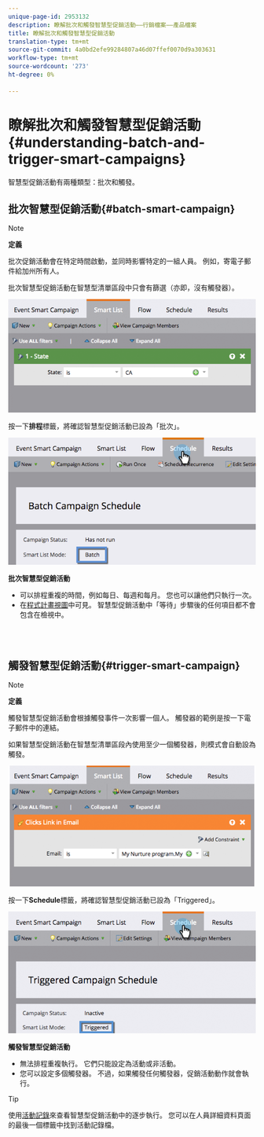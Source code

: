 ```yaml
---
unique-page-id: 2953132
description: 瞭解批次和觸發智慧型促銷活動——行銷檔案——產品檔案
title: 瞭解批次和觸發智慧型促銷活動
translation-type: tm+mt
source-git-commit: 4a0bd2efe99284807a46d07ffef0070d9a303631
workflow-type: tm+mt
source-wordcount: '273'
ht-degree: 0%

---
```



# 瞭解批次和觸發智慧型促銷活動{#understanding-batch-and-trigger-smart-campaigns}

智慧型促銷活動有兩種類型：批次和觸發。

## 批次智慧型促銷活動{#batch-smart-campaign}

>[!NOTE]
>
>**定義**
>
>批次促銷活動會在特定時間啟動，並同時影響特定的一組人員。 例如，寄電子郵件給加州所有人。

批次智慧型促銷活動在智慧型清單區段中只會有篩選（亦即，沒有觸發器）。

![](assets/batch-filter.png)

按一下&#x200B;**排程**&#x200B;標籤，將確認智慧型促銷活動已設為「批次」。

![](assets/batch-c4.png)

**批次智慧型促銷活動**

* 可以排程重複的時間，例如每日、每週和每月。 您也可以讓他們只執行一次。
* 在[程式計畫視圖](/help/marketo/product-docs/core-marketo-concepts/programs/program-schedule-view/navigating-the-program-schedule-view.md)中可見。 智慧型促銷活動中「等待」步驟後的任何項目都不會包含在檢視中。

<br> 

## 觸發智慧型促銷活動{#trigger-smart-campaign}

>[!NOTE]
>
>**定義**
>
>觸發智慧型促銷活動會根據觸發事件一次影響一個人。 觸發器的範例是按一下電子郵件中的連結。

如果智慧型促銷活動在智慧型清單區段內使用至少一個觸發器，則模式會自動設為觸發。

![](assets/trigger.png)

按一下&#x200B;**Schedule**&#x200B;標籤，將確認智慧型促銷活動已設為「Triggered」。

![](assets/trigger2.png)

**觸發智慧型促銷活動**

* 無法排程重複執行。 它們只能設定為活動或非活動。
* 您可以設定多個觸發器。 不過，如果觸發任何觸發器，促銷活動動作就會執行。

>[!TIP]
>
>使用[活動記錄](/help/marketo/product-docs/core-marketo-concepts/smart-lists-and-static-lists/managing-people-in-smart-lists/locate-the-activity-log-for-a-person.md)來查看智慧型促銷活動中的逐步執行。 您可以在人員詳細資料頁面的最後一個標籤中找到活動記錄檔。
